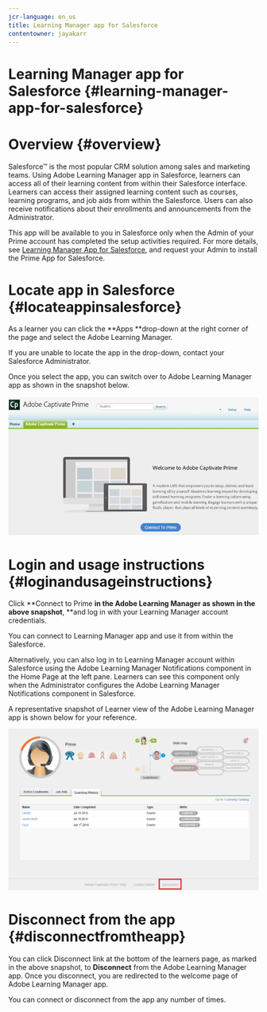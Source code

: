 ```yaml
---
jcr-language: en_us
title: Learning Manager app for Salesforce
contentowner: jayakarr
---
```



# Learning Manager app for Salesforce {#learning-manager-app-for-salesforce}

# Overview {#overview}

Salesforce™ is the most popular CRM solution among sales and marketing teams. Using Adobe Learning Manager app in Salesforce, learners can access all of their learning content from within their Salesforce interface. Learners can access their assigned learning content such as courses, learning programs, and job aids from within the Salesforce. Users can also receive notifications about their enrollments and announcements from the Administrator.

This app will be available to you in Salesforce only when the Admin of your Prime account has completed the setup activities required. For more details, see [Learning Manager App for Salesforce](../../integration-admin/feature-summary/sfdc-app.md), and request your Admin to install the Prime App for Salesforce.

# Locate app in Salesforce {#locateappinsalesforce}

As a learner you can click the **Apps **drop-down at the right corner of the page and select the Adobe Learning Manager. 

If you are unable to locate the app in the drop-down, contact your Salesforce Administrator. 

Once you select the app, you can switch over to Adobe Learning Manager app as shown in the snapshot below. 

![](assets/connect-to-prime.png) 

# Login and usage instructions {#loginandusageinstructions}

Click **Connect to Prime **in the Adobe Learning Manager as shown in the above snapshot**, **and log in with your Learning Manager account credentials. 

You can connect to Learning Manager app and use it from within the Salesforce. 

Alternatively, you can also log in to Learning Manager account within Salesforce using the Adobe Learning Manager Notifications component in the Home Page at the left pane. Learners can see this component only when the Administrator configures the Adobe Learning Manager Notifications component in Salesforce. 

A representative snapshot of Learner view of the Adobe Learning Manager app is shown below for your reference. 

![](assets/learners-view.png) 

# Disconnect from the app {#disconnectfromtheapp}

You can click Disconnect link at the bottom of the learners page, as marked in the above snapshot, to **Disconnect** from the Adobe Learning Manager app. Once you disconnect, you are redirected to the welcome page of Adobe Learning Manager app. 

You can connect or disconnect from the app any number of times. 
